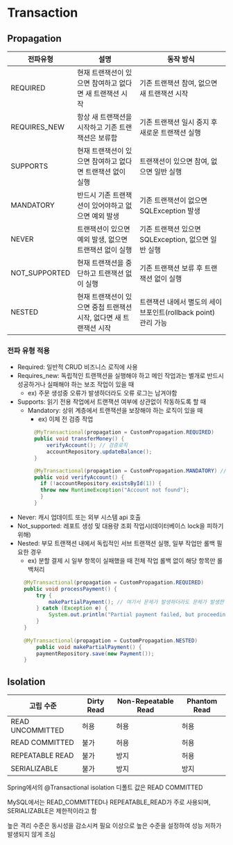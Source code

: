 # Transaction

## Propagation
| 전파유형          | 설명                                     | 동작 방식                                     |
|---------------|----------------------------------------|-------------------------------------------|
| REQUIRED      | 현재 트랜잭션이 있으면 참여하고 없다면 새 트랜잭션 시작        | 기존 트랜잭션 참여, 없으면 새 트랜잭션 시작                 |
| REQUIRES_NEW  | 항상 새 트랜잭션을 시작하고 기존 트랜잭션은 보류함           | 기존 트랜잭션 일시 중지 후 새로운 트랜잭션 실행               |
| SUPPORTS      | 현재 트랜잭션이 있으면 참여하고 없다면 트랜잭션 없이 실행       | 트랜잭션이 있으면 참여, 없으면 일반 실행                   |
| MANDATORY     | 반드시 기존 트랜잭션이 있어야하고 없으면 예외 발생           | 기존 트랜잭션이 없으면 SQLException 발생              |
| NEVER         | 트랜잭션이 있으면 예외 발생, 없으면 트랜잭션 없이 실행        | 기존 트랜잭션 있으면 SQLException, 없으면 일반 실행       |
| NOT_SUPPORTED | 현재 트랜잭션을 중단하고 트랜잭션 없이 실행               | 기존 트랜잭션 보류 후 트랜잭션 없이 실행                   |
| NESTED        | 현재 트랜잭션이 있으면 중첩 트랜잭션 시작, 없다면 새 트랜잭션 시작 | 트랜잭션 내에서 별도의 세이브포인트(rollback point) 관리 가능 |

### 전파 유형 적용
- Required: 일반적 CRUD 비즈니스 로직에 사용
- Requires_new: 독립적인 트랜잭션을 실행해야 하고 메인 작업과는 별개로 반드시 성공하거나 실패해야 하는 보조 작업이 있을 때
  - ex) 주문 생성중 오류가 발생하더라도 오류 로그는 남겨야함
- Supports: 읽기 전용 작업에서 트랜잭션 여부에 상관없이 작동하도록 할 때
  - Mandatory: 상위 계층에서 트랜잭션을 보장해야 하는 로직이 있을 때
    - ex) 이체 전 검증 작업
    ```java
      @MyTransactional(propagation = CustomPropagation.REQUIRED)
      public void transferMoney() {
          verifyAccount(); // 검증로직
          accountRepository.updateBalance();
      }
    
      @MyTransactional(propagation = CustomPropagation.MANDATORY) // 트랜잭션 필수
      public void verifyAccount() {
        if (!accountRepository.existsById(1)) {
        throw new RuntimeException("Account not found");
        }
      }
      ```
- Never: 캐시 업데이트 또는 외부 시스템 api 호출
- Not_supported: 레포트 생성 및 대용량 조회 작업시(데이터베이스 lock을 피하기 위해)
- Nested: 부모 트랜잭션 내에서 독립적인 서브 트랜잭션 실행, 일부 작업만 롤백 필요한 경우
  - ex) 분할 결제 시 일부 항목이 실패했을 때 전체 작업 롤백 없이 해당 항목만 롤백처리
  ```java
    @MyTransactional(propagation = CustomPropagation.REQUIRED)
    public void processPayment() {
        try {
            makePartialPayment(); // 여기서 문제가 발생하더라도 문제가 발생한 서브 트랜잭션만 롤백
        } catch (Exception e) {
            System.out.println("Partial payment failed, but proceeding.");
        }
    }
    
    @MyTransactional(propagation = CustomPropagation.NESTED)
        public void makePartialPayment() {
        paymentRepository.save(new Payment());
    }
    ```
  
## Isolation
| 고립 수준            | Dirty Read | Non-Repeatable Read | Phantom Read |
|------------------|------------|---------------------|--------------|
| READ UNCOMMITTED | 허용         | 허용                  | 허용           |
| READ COMMITTED   | 불가         | 허용                  | 허용           |
| REPEATABLE READ  | 불가         | 방지                  | 허용           |
| SERIALIZABLE     | 불가         | 방지                  | 방지           |

Spring에서의 @Transactional isolation 디폴트 값은 READ COMMITTED

MySQL에서는 READ_COMMITTED나 REPEATABLE_READ가 주로 사용되며, SERIALIZABLE은 제한적이라고 함

높은 격리 수준은 동시성을 감소시켜 필요 이상으로 높은 수준을 설정하여 성능 저하가 발생되지 않게 조심

